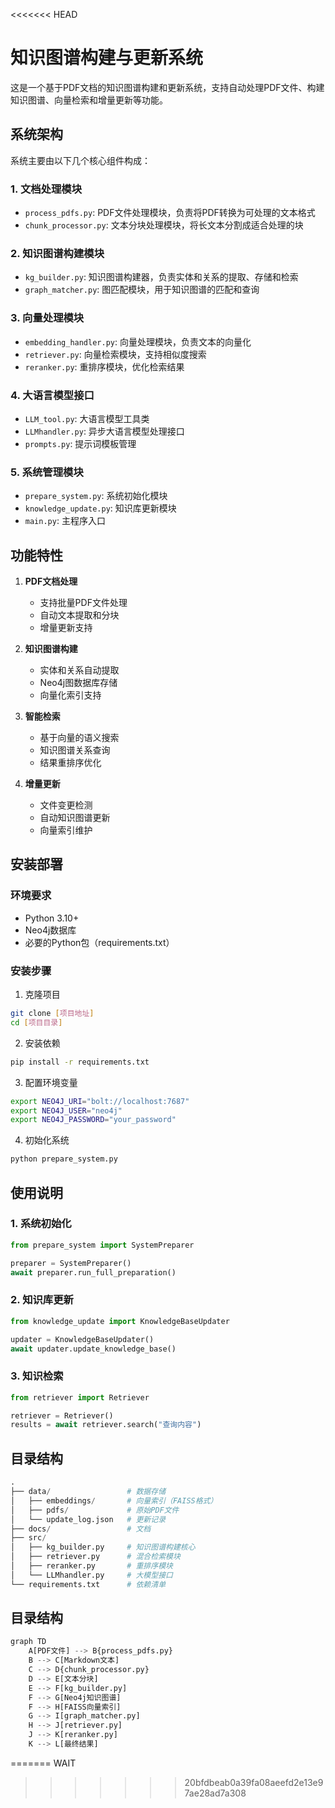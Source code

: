 <<<<<<< HEAD
# 知识图谱构建与更新系统

这是一个基于PDF文档的知识图谱构建和更新系统，支持自动处理PDF文件、构建知识图谱、向量检索和增量更新等功能。

## 系统架构

系统主要由以下几个核心组件构成：

### 1. 文档处理模块
- `process_pdfs.py`: PDF文件处理模块，负责将PDF转换为可处理的文本格式
- `chunk_processor.py`: 文本分块处理模块，将长文本分割成适合处理的块

### 2. 知识图谱构建模块
- `kg_builder.py`: 知识图谱构建器，负责实体和关系的提取、存储和检索
- `graph_matcher.py`: 图匹配模块，用于知识图谱的匹配和查询

### 3. 向量处理模块
- `embedding_handler.py`: 向量处理模块，负责文本的向量化
- `retriever.py`: 向量检索模块，支持相似度搜索
- `reranker.py`: 重排序模块，优化检索结果

### 4. 大语言模型接口
- `LLM_tool.py`: 大语言模型工具类
- `LLMhandler.py`: 异步大语言模型处理接口
- `prompts.py`: 提示词模板管理

### 5. 系统管理模块
- `prepare_system.py`: 系统初始化模块
- `knowledge_update.py`: 知识库更新模块
- `main.py`: 主程序入口

## 功能特性

1. **PDF文档处理**
   - 支持批量PDF文件处理
   - 自动文本提取和分块
   - 增量更新支持

2. **知识图谱构建**
   - 实体和关系自动提取
   - Neo4j图数据库存储
   - 向量化索引支持

3. **智能检索**
   - 基于向量的语义搜索
   - 知识图谱关系查询
   - 结果重排序优化

4. **增量更新**
   - 文件变更检测
   - 自动知识图谱更新
   - 向量索引维护

## 安装部署

### 环境要求
- Python 3.10+
- Neo4j数据库
- 必要的Python包（requirements.txt）

### 安装步骤
1. 克隆项目
```bash
git clone [项目地址]
cd [项目目录]
```

2. 安装依赖
```bash
pip install -r requirements.txt
```

3. 配置环境变量
```bash
export NEO4J_URI="bolt://localhost:7687"
export NEO4J_USER="neo4j"
export NEO4J_PASSWORD="your_password"
```

4. 初始化系统
```bash
python prepare_system.py
```

## 使用说明

### 1. 系统初始化
```python
from prepare_system import SystemPreparer

preparer = SystemPreparer()
await preparer.run_full_preparation()
```

### 2. 知识库更新
```python
from knowledge_update import KnowledgeBaseUpdater

updater = KnowledgeBaseUpdater()
await updater.update_knowledge_base()
```

### 3. 知识检索
```python
from retriever import Retriever

retriever = Retriever()
results = await retriever.search("查询内容")
```

## 目录结构
```python
.
├── data/                 # 数据存储
│   ├── embeddings/       # 向量索引（FAISS格式）
│   ├── pdfs/             # 原始PDF文件
│   └── update_log.json   # 更新记录
├── docs/                 # 文档
├── src/
│   ├── kg_builder.py     # 知识图谱构建核心
│   ├── retriever.py      # 混合检索模块
│   ├── reranker.py       # 重排序模块
│   └── LLMhandler.py     # 大模型接口
└── requirements.txt      # 依赖清单
```

## 目录结构
```python
graph TD
    A[PDF文件] --> B{process_pdfs.py}
    B --> C[Markdown文本]
    C --> D{chunk_processor.py}
    D --> E[文本分块]
    E --> F[kg_builder.py]
    F --> G[Neo4j知识图谱]
    F --> H[FAISS向量索引]
    G --> I[graph_matcher.py]
    H --> J[retriever.py]
    J --> K[reranker.py]
    K --> L[最终结果]
```
=======
WAIT
>>>>>>> 20bfdbeab0a39fa08aeefd2e13e97ae28ad7a308
